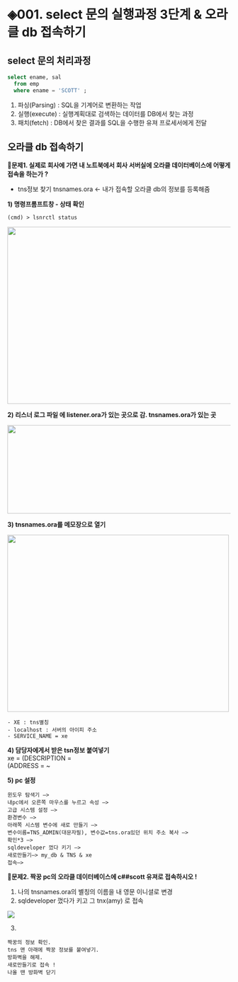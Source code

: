 # ◈001. select 문의 실행과정 3단계 & 오라클 db 접속하기
## select 문의 처리과정

```sql
select ename, sal
  from emp
  where ename = 'SCOTT' ; 
```

1. 파싱(Parsing) : SQL을 기계어로 변환하는 작업
2. 실행(execute) : 실행계획대로 검색하는 데이터를 DB에서 찾는 과정
3. 패치(fetch) : DB에서 찾은 결과를 SQL을 수행한 유져 프로세서에게 전달


## 오라클 db 접속하기 
🔷**문제1. 실제로 회사에 가면 내 노트북에서 회사 서버실에 오라클 데이터베이스에 어떻게 접속을 하는가 ?** 

- tns정보 찾기 
tnsnames.ora ← 내가 접속할 오라클 db의 정보를 등록해줌


**1) 명령프롬프트창 - 상태 확인**
```
(cmd) > lsnrctl status
```

<img src="https://github.com/goguma999/newjourney/blob/main/001-1.png" width=600 height=400>

**2) 리스너 로그 파일 에 listener.ora가 있는 곳으로 감. tnsnames.ora가 있는 곳**

<img src="https://github.com/goguma999/newjourney/blob/main/001-2.png" width=600 height=200>

**3) tnsnames.ora를 메모장으로 열기**

<img src="https://github.com/goguma999/newjourney/blob/main/001-3.png" width=500 height=400>

```
- XE : tns별칭
- localhost : 서버의 아이피 주소
- SERVICE_NAME = xe
```

**4) 담당자에게서 받은 tsn정보 붙여넣기**   
xe = 
  (DESCRIPTION =    
    (ADDRESS = ~

**5) pc 설정**
```
윈도우 탐색기 —> 
내pc에서 오른쪽 마우스를 누르고 속성 —>
고급 시스템 설정 —> 
환경변수 —> 
아래쪽 시스템 변수에 새로 만들기 —> 
변수이름=TNS_ADMIN(대문자필), 변수값=tns.ora있던 위치 주소 복사 —> 
확인*3 —> 
sqldeveloper 껐다 키기 —> 
새로만들기—> my_db & TNS & xe 
접속—> 
```

🔷**문제2. 짝꿍 pc의 오라클 데이터베이스에 c##scott 유져로 접속하시오 !** 
  1) 나의 tnsnames.ora의 별칭의 이름을 내 영문 이니셜로 변경 
  2) sqldeveloper 껐다가 키고 그 tnx(amy) 로 접속 

<img src="https://github.com/goguma999/newjourney/blob/main/001-4.png">

  3) 
    짝꿍의 정보 확인. 
    tns 맨 아래에 짝꿍 정보를 붙여넣기. 
    방화벽을 해제.
    새로만들기로 접속 ! 
    나올 땐 방화벽 닫기 
